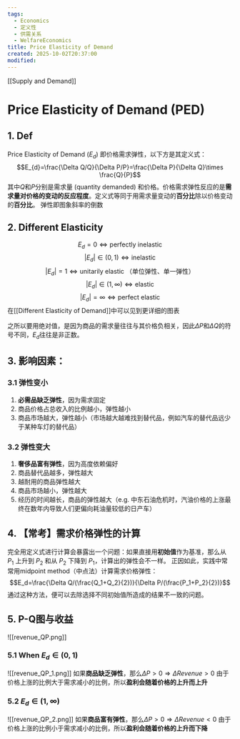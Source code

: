 ```yaml
---
tags:
  - Economics
  - 定义性
  - 供需关系
  - WelfareEconomics
title: Price Elasticity of Demand
created: 2025-10-02T20:37:00
modified:
---
```

[[Supply and Demand]]
# Price Elasticity of Demand (PED)
## 1. Def
Price Elasticity of Demand ($E_{d}$) 即价格需求弹性，以下方是其定义式：
$$E_{d}=\frac{\Delta Q/Q}{\Delta P/P}=\frac{\Delta P}{\Delta Q}\times \frac{Q}{P}$$
其中$Q$和$P$分别是需求量 (quantity demanded) 和价格。价格需求弹性反应的是**需求量对价格的变动的反应程度**。定义式等同于用需求量变动的**百分比**除以价格变动的**百分比**。
弹性即图象斜率的倒数
## 2. Different Elasticity
$$E_{d}=0\Leftrightarrow\text{perfectly inelastic}$$
$$|E_{d}|\in(0,1)\Leftrightarrow\text{inelastic}$$
$$|E_{d}|=1\Leftrightarrow\text{unitarily elastic （单位弹性、单一弹性）}$$
$$|E_{d}|\in(1,\infty)\Leftrightarrow\text{elastic}$$
$$|E_{d}|=\infty\Leftrightarrow\text{perfect elastic}$$
在[[Different Elasticity of Demand]]中可以见到更详细的图表

之所以要用绝对值，是因为商品的需求量往往与其价格负相关，因此$\Delta P$和$\Delta Q$的符号不同，$E_{d}$往往是非正数。
## 3. 影响因素：
### 3.1 弹性变小

1. **必需品缺乏弹性**，因为需求固定
2. 商品价格占总收入的比例越小，弹性越小
3. 商品市场越大，弹性越小（市场越大越难找到替代品，例如汽车的替代品远少于某种车灯的替代品）
### 3.2 弹性变大
1. **奢侈品富有弹性**，因为高度依赖偏好
2. 商品替代品越多，弹性越大
3. 越耐用的商品弹性越大
4. 商品市场越小，弹性越大
5. 经历的时间越长，商品的弹性越大（e.g. 中东石油危机时，汽油价格的上涨最终在数年内导致人们更偏向耗油量较低的日产车）

## 4. 【常考】需求价格弹性的计算
完全用定义式进行计算会暴露出一个问题：如果直接用**初始值**作为基准，那么从 $P_1$ 上升到 $P_2$ 和从 $P_2$ 下降到 $P_1$，计算出的弹性会不一样。
正因如此，实践中常常用midpoint method（中点法）计算需求价格弹性：
$$E_d=\frac{\Delta Q/(\frac{Q_1+Q_2}{2})}{\Delta P/(\frac{P_1+P_2}{2})}$$
通过这种方法，便可以去除选择不同初始值所造成的结果不一致的问题。

## 5. P-Q图与收益
![[revenue_QP.png]]
### 5.1 When $E_d\in(0,1)$
![[revenue_QP_1.png]]
如果**商品缺乏弹性**，那么$\Delta P>0 \Rightarrow \Delta Revenue>0$
由于价格上涨的比例大于需求减小的比例，所以**盈利会随着价格的上升而上升**

### 5.2 $E_d\in(1,\infty)$
![[revenue_QP_2.png]]
如果**商品富有弹性**，那么$\Delta P>0 \Rightarrow \Delta Revenue<0$
由于价格上涨的比例小于需求减小的比例，所以**盈利会随着价格的上升而下降**
